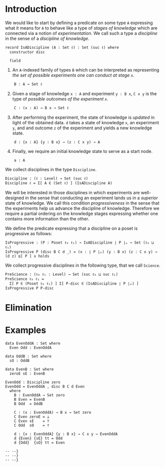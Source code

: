 <!--
```
module TreeType where

open import Variables
open import Data.Empty  using (⊥; ⊥-elim)
open import Data.Unit   using (⊤; tt)
open import Data.Bool   using (Bool; true; false)
open import Data.List   using (List; _∷_; [])
open import Common
open import Poset
open import Homotopy
```
-->

# Introduction

We would like to start by defining a predicate on some type `A` expressing what it means
for `A` to behave like a type of _stages of knowledge_ which are connected via a notion of
_experimentation_. We call such a type a _discipline_ in the sense of a _discipline of
knowledge_.

```
record IsADiscipline (A : Set ℓ) : Set (suc ℓ) where
  constructor disc

  field
```

1. An `A`-indexed family of types `B` which can be interpreted as representing _the set of
   possible experiments one can conduct at stage `x`_.

```
    B : A → Set ℓ
```

2. Given a stage of knowledge `x : A` and experiment `y : B x`, `C x y` is the type of
   _possible outcomes of the experiment `x`_.

```
    C : (x : A) → B x → Set ℓ
```

3. After performing the experiment, the state of knowledge is _updated_ in light of the
   obtained data. `d` takes a state of knowledge `x`, an experiment `y`, and and outcome
   `z` of the experiment and yields a new knowledge state.

```
    d : {x : A} {y : B x} → (z : C x y) → A
```

4. Finally, we require an initial knowledge state to serve as a start node.

```
    a : A
```

We collect disciplines in the type `Discipline`.

```
Discipline : (ℓ : Level) → Set (suc ℓ)
Discipline ℓ = Σ[ A ∈ (Set ℓ) ] (IsADiscipline A)
```

We will be interested in those disciplines in which experiments are well-designed in the
sense that conducting an experiment lands us in a _superior_ state of knowledge. We call
this condition _progressiveness_ in the sense that the experiments help us advance the
discipline of knowledge. Therefore we require a partial ordering on the knowledge stages
expressing whether one contains more information than the other.

We define the predicate expressing that a discipline on a poset is progressive as follows:

```
IsProgressive : (P : Poset ℓ₀ ℓ₁) → IsADiscipline ∣ P ∣ₚ → Set (ℓ₀ ⊔ ℓ₁)
IsProgressive P (disc B C d _) = (x : ∣ P ∣ₚ) (y : B x) (z : C x y) → (d z) ⊑[ P ] x holds 
```

We collect progressive disciplines in the following type, that we call `Science`.

```
PreScience : (ℓ₀ ℓ₁ : Level) → Set (suc ℓ₀ ⊔ suc ℓ₁)
PreScience ℓ₀ ℓ₁ =
  Σ[ P ∈ (Poset ℓ₀ ℓ₁) ] Σ[ P-disc ∈ (IsADiscipline ∣ P ∣ₚ) ] IsProgressive P P-disc
```

# Elimination

# Examples

```
data EvenOddA : Set where
  Even Odd : EvenOddA

data OddB : Set where
  sO : OddB

data EvenB : Set where
  zeroE sE : EvenB

EvenOdd : Discipline zero
EvenOdd = EvenOddA , disc B C d Even
  where
    B : EvenOddA → Set zero
    B Even = EvenB
    B Odd  = OddB

    C : (x : EvenOddA) → B x → Set zero
    C Even zeroE = ⊥
    C Even sE    = ⊤
    C Odd  sO    = ⊤

    d : {x : EvenOddA} {y : B x} → C x y → EvenOddA
    d {Even} {sE} tt = Odd
    d {Odd}  {sO} tt = Even
```

```
-- --}
-- --}
-- --}
```

